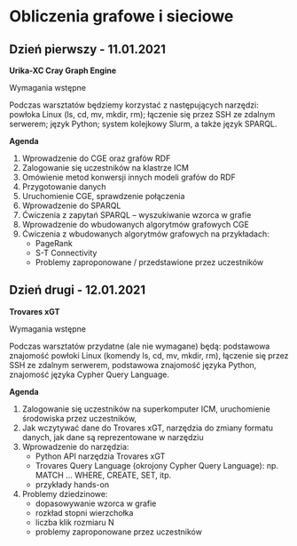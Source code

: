 
# Obliczenia grafowe i sieciowe

## Dzień pierwszy - 11.01.2021

**Urika-XC Cray Graph Engine**

Wymagania wstępne

Podczas warsztatów będziemy korzystać z następujących narzędzi: powłoka Linux (ls, cd, mv, mkdir, rm); łączenie się przez SSH ze zdalnym serwerem; język Python; system kolejkowy Slurm, a także język SPARQL.

**Agenda**

1. Wprowadzenie do CGE oraz grafów RDF
2. Zalogowanie się uczestników na klastrze ICM
3. Omówienie metod konwersji innych modeli grafów do RDF
4. Przygotowanie danych
5. Uruchomienie CGE, sprawdzenie połączenia
6. Wprowadzenie do SPARQL
7. Ćwiczenia z zapytań SPARQL – wyszukiwanie wzorca w grafie
8. Wprowadzenie do wbudowanych algorytmów grafowych CGE
9. Ćwiczenia z wbudowanych algorytmów grafowych na przykładach:
    - PageRank
    - S-T Connectivity
    - Problemy zaproponowane / przedstawione przez uczestników

## Dzień drugi - 12.01.2021

**Trovares xGT**

Wymagania wstępne

Podczas warsztatów przydatne (ale nie wymagane) będą: podstawowa znajomość powłoki Linux (komendy ls, cd, mv, mkdir, rm), łączenie się przez SSH ze zdalnym serwerem, podstawowa znajomość języka Python, znajomość języka Cypher Query Language.

**Agenda**

1. Zalogowanie się uczestników na superkomputer ICM, uruchomienie środowiska przez uczestników,
2. Jak wczytywać dane do Trovares xGT, narzędzia do zmiany formatu danych, jak dane są reprezentowane w narzędziu
3. Wprowadzenie do narzędzia:
    - Python API narzędzia Trovares xGT
    - Trovares Query Language (okrojony Cypher Query Language): np. MATCH ... WHERE, CREATE, SET, itp.
    - przykłady hands-on
4. Problemy dziedzinowe:
   - dopasowywanie wzorca w grafie
   - rozkład stopni wierzchołka
   - liczba klik rozmiaru N
   - problemy zaproponowane przez uczestników
